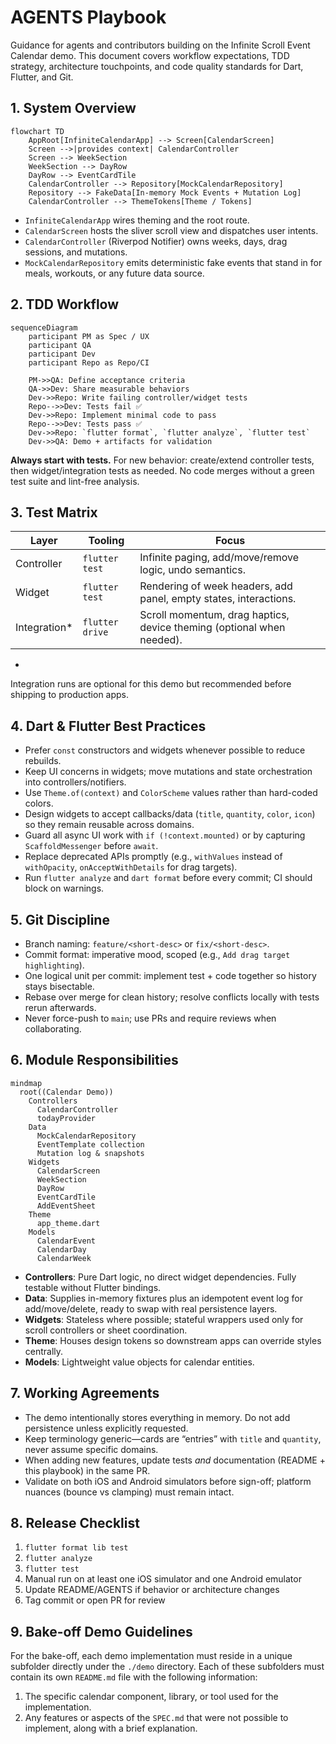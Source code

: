 # AGENTS Playbook

Guidance for agents and contributors building on the Infinite Scroll Event Calendar demo. This document covers workflow expectations, TDD strategy, architecture touchpoints, and code quality standards for Dart, Flutter, and Git.

## 1. System Overview

```mermaid
flowchart TD
    AppRoot[InfiniteCalendarApp] --> Screen[CalendarScreen]
    Screen -->|provides context| CalendarController
    Screen --> WeekSection
    WeekSection --> DayRow
    DayRow --> EventCardTile
    CalendarController --> Repository[MockCalendarRepository]
    Repository --> FakeData[In-memory Mock Events + Mutation Log]
    CalendarController --> ThemeTokens[Theme / Tokens]
```

- `InfiniteCalendarApp` wires theming and the root route.
- `CalendarScreen` hosts the sliver scroll view and dispatches user intents.
- `CalendarController` (Riverpod Notifier) owns weeks, days, drag sessions, and mutations.
- `MockCalendarRepository` emits deterministic fake events that stand in for meals, workouts, or any future data source.

## 2. TDD Workflow

```mermaid
sequenceDiagram
    participant PM as Spec / UX
    participant QA
    participant Dev
    participant Repo as Repo/CI

    PM->>QA: Define acceptance criteria
    QA->>Dev: Share measurable behaviors
    Dev->>Repo: Write failing controller/widget tests
    Repo-->>Dev: Tests fail ✅
    Dev->>Repo: Implement minimal code to pass
    Repo-->>Dev: Tests pass ✅
    Dev->>Repo: `flutter format`, `flutter analyze`, `flutter test`
    Dev->>QA: Demo + artifacts for validation
```

**Always start with tests.** For new behavior: create/extend controller tests, then widget/integration tests as needed. No code merges without a green test suite and lint-free analysis.

## 3. Test Matrix

| Layer          | Tooling         | Focus                                                                 |
|----------------|-----------------|------------------------------------------------------------------------|
| Controller     | `flutter test`  | Infinite paging, add/move/remove logic, undo semantics.               |
| Widget         | `flutter test`  | Rendering of week headers, add panel, empty states, interactions.     |
| Integration*   | `flutter drive` | Scroll momentum, drag haptics, device theming (optional when needed). |

*
Integration runs are optional for this demo but recommended before shipping to production apps.

## 4. Dart & Flutter Best Practices

- Prefer `const` constructors and widgets whenever possible to reduce rebuilds.
- Keep UI concerns in widgets; move mutations and state orchestration into controllers/notifiers.
- Use `Theme.of(context)` and `ColorScheme` values rather than hard-coded colors.
- Design widgets to accept callbacks/data (`title`, `quantity`, `color`, `icon`) so they remain reusable across domains.
- Guard all async UI work with `if (!context.mounted)` or by capturing `ScaffoldMessenger` before `await`.
- Replace deprecated APIs promptly (e.g., `withValues` instead of `withOpacity`, `onAcceptWithDetails` for drag targets).
- Run `flutter analyze` and `dart format` before every commit; CI should block on warnings.

## 5. Git Discipline

- Branch naming: `feature/<short-desc>` or `fix/<short-desc>`.
- Commit format: imperative mood, scoped (e.g., `Add drag target highlighting`).
- One logical unit per commit: implement test + code together so history stays bisectable.
- Rebase over merge for clean history; resolve conflicts locally with tests rerun afterwards.
- Never force-push to `main`; use PRs and require reviews when collaborating.

## 6. Module Responsibilities

```mermaid
mindmap
  root((Calendar Demo))
    Controllers
      CalendarController
      todayProvider
    Data
      MockCalendarRepository
      EventTemplate collection
      Mutation log & snapshots
    Widgets
      CalendarScreen
      WeekSection
      DayRow
      EventCardTile
      AddEventSheet
    Theme
      app_theme.dart
    Models
      CalendarEvent
      CalendarDay
      CalendarWeek
```

- **Controllers**: Pure Dart logic, no direct widget dependencies. Fully testable without Flutter bindings.
- **Data**: Supplies in-memory fixtures plus an idempotent event log for add/move/delete, ready to swap with real persistence layers.
- **Widgets**: Stateless where possible; stateful wrappers used only for scroll controllers or sheet coordination.
- **Theme**: Houses design tokens so downstream apps can override styles centrally.
- **Models**: Lightweight value objects for calendar entities.

## 7. Working Agreements

- The demo intentionally stores everything in memory. Do not add persistence unless explicitly requested.
- Keep terminology generic—cards are “entries” with `title` and `quantity`, never assume specific domains.
- When adding new features, update tests *and* documentation (README + this playbook) in the same PR.
- Validate on both iOS and Android simulators before sign-off; platform nuances (bounce vs clamping) must remain intact.

## 8. Release Checklist

1. `flutter format lib test`
2. `flutter analyze`
3. `flutter test`
4. Manual run on at least one iOS simulator and one Android emulator
5. Update README/AGENTS if behavior or architecture changes
6. Tag commit or open PR for review

## 9. Bake-off Demo Guidelines

For the bake-off, each demo implementation must reside in a unique subfolder directly under the `./demo` directory. Each of these subfolders must contain its own `README.md` file with the following information:

1.  The specific calendar component, library, or tool used for the implementation.
2.  Any features or aspects of the `SPEC.md` that were not possible to implement, along with a brief explanation.